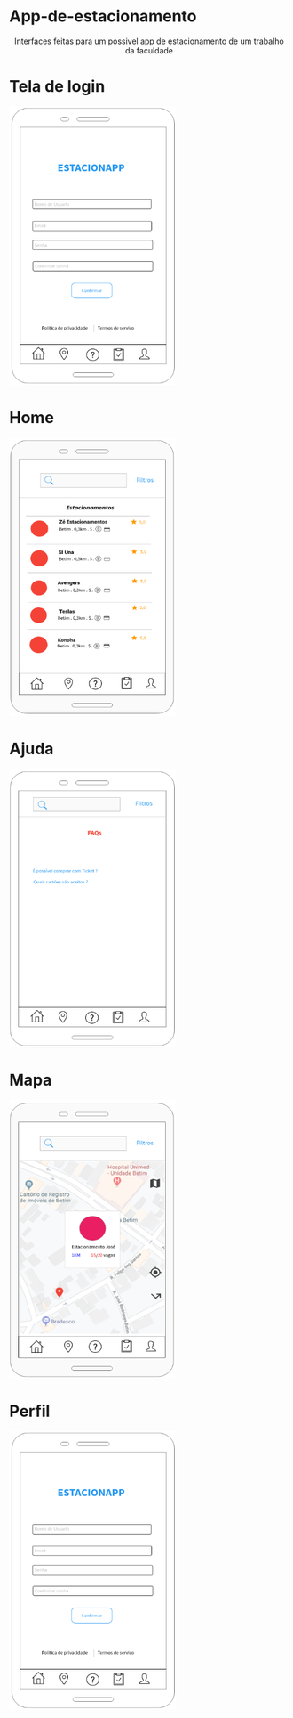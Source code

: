 # App-de-estacionamento
<p style='text-align:center;'>Interfaces feitas para um possivel app de estacionamento de um trabalho da faculdade</p>
<h1>Tela de login</h1>
<img src='perfil.png' width='300' height='500'>
<h1>Home</h1>
<img src='Home.png' width='300' height='500'>
<h1>Ajuda</h1>
<img src='ajuda.png' width='300' height='500'>
<h1>Mapa</h1>
<img src='mapa.png' width='300' height='500'>
<h1>Perfil</h1>
<img src='perfil.png' width='300' height='500'>
